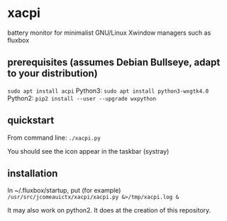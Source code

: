 # xacpi
battery monitor for minimalist GNU/Linux Xwindow managers such as fluxbox

## prerequisites (assumes Debian Bullseye, adapt to your distribution)
`sudo apt install acpi`
Python3: `sudo apt install python3-wxgtk4.0`
Python2: `pip2 install --user --upgrade wxpython`

## quickstart
From command line: `./xacpi.py`

You should see the icon appear in the taskbar (systray)

## installation
In ~/.fluxbox/startup, put (for example)
`/usr/src/jcomeauictx/xacpi/xacpi.py &>/tmp/xacpi.log &`

It may also work on python2. It does at the creation of this repository.
